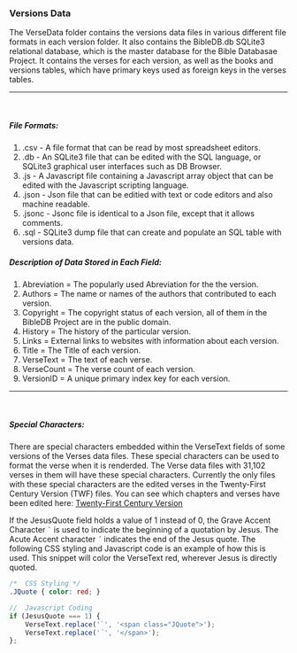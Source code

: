 <H3>Versions Data</h3>

The VerseData folder contains the versions data files in various different file formats in each version folder. It also contains the BibleDB.db SQLite3 relational database, which is the master database for the Bible Databasae Project. It contains the verses for each version, as well as the books and versions tables, which have primary keys used as foreign keys in the verses tables.

---

<br>

##### File Formats:
1.  .csv - A file format that can be read by most spreadsheet editors.
2.  .db - An SQLite3 file that can be edited with the SQL language, or SQLite3 graphical user interfaces such as DB Browser.
3.  .js - A Javascript file containing a Javascript array object that can be edited with the Javascript scripting language.
4.  .json - Json file that can be editied with text or code editors and also machine readable.
5.  .jsonc - Jsonc file is identical to a Json file, except that it allows comments.
6.  .sql - SQLite3 dump file that can create and populate an SQL table with versions data. 


##### Description of Data Stored in Each Field:
1. Abreviation = The popularly used Abreviation for the the version.
2. Authors = The name or names of the authors that contributed to each version.
3. Copyright = The copyright status of each version, all of them in the BibleDB Project are in the public domain.
4. History = The history of the particular version.
5. Links = External links to websites with information about each version.
6. Title = The Title of each version.
7. VerseText = The text of each verse.
8. VerseCount = The verse count of each version.
9. VersionID = A unique primary index key for each version.
---

<br>

##### Special Characters:
There are special characters embedded within the VerseText fields of some versions of the Verses data files. These special characters can be used to format the verse when it is renderded. The Verse data files with 31,102 verses in them will have these special characters. Currently the only files with these special characters are the edited verses in the Twenty-First Century Version (TWF) files. You can see which chapters and verses have been edited here: [Twenty-First Century Version](/VerseData/Twenty-First-Century-Version-(TWF)/TWF.md)

If the JesusQuote field holds a value of 1 instead of 0, the Grave Accent Character ``` ` ``` is used to indicate the beginning of a quotation by Jesus. The Acute Accent character ``` ´ ``` indicates the end of the Jesus quote.
The following CSS styling and Javascript code is an example of how this is used. This snippet will color the VerseText red, wherever Jesus is directly quoted.

```css
/*  CSS Styling */
.JQuote { color: red; }
```
```javascript
//  Javascript Coding
if (JesusQuote === 1) {
    VerseText.replace('`', '<span class="JQuote">');
    VerseText.replace('´', '</span>');
};
```